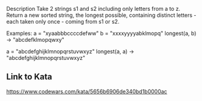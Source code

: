 Description
Take 2 strings s1 and s2 including only letters from a to z. Return a new sorted string, the longest possible, containing distinct letters - each taken only once - coming from s1 or s2.

Examples:
a = "xyaabbbccccdefww"
b = "xxxxyyyyabklmopq"
longest(a, b) -> "abcdefklmopqwxy"

a = "abcdefghijklmnopqrstuvwxyz"
longest(a, a) -> "abcdefghijklmnopqrstuvwxyz"

## Link to Kata

https://www.codewars.com/kata/5656b6906de340bd1b0000ac
